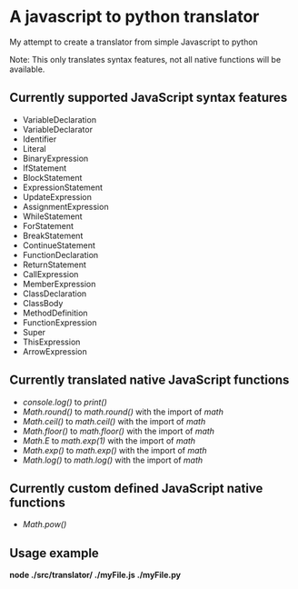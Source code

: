# A javascript to python translator 
My attempt to create a translator from simple Javascript to python

Note: This only translates syntax features, not all native functions will be available.
## Currently supported JavaScript syntax features
- VariableDeclaration
- VariableDeclarator
- Identifier
- Literal
- BinaryExpression
- IfStatement
- BlockStatement
- ExpressionStatement
- UpdateExpression
- AssignmentExpression
- WhileStatement
- ForStatement
- BreakStatement
- ContinueStatement
- FunctionDeclaration
- ReturnStatement
- CallExpression
- MemberExpression
- ClassDeclaration
- ClassBody
- MethodDefinition
- FunctionExpression
- Super
- ThisExpression
- ArrowExpression
## Currently translated native JavaScript functions
- *console.log()* to *print()*
- *Math.round()* to *math.round()* with the import of *math*
- *Math.ceil()* to *math.ceil()* with the import of *math*
- *Math.floor()* to *math.floor()* with the import of *math*
- *Math.E* to *math.exp(1)* with the import of *math*
- *Math.exp()* to *math.exp()* with the import of *math*
- *Math.log()* to *math.log()* with the import of *math*
## Currently custom defined JavaScript native functions
- *Math.pow()*
## Usage example 
**node ./src/translator/ ./myFile.js ./myFile.py**
